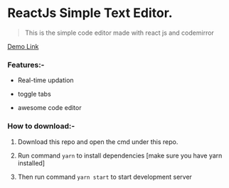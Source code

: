 # ReactJs Simple Text Editor.

> This is the simple code editor made with react js and codemirror

 [Demo Link](https://simple-code-editor.vercel.app/)



### Features:-
 
- Real-time updation

- toggle tabs

- awesome code editor


### How to download:-

1. Download this repo and open the cmd under this repo.

2. Run command ``` yarn ``` to install dependencies [make sure you have yarn installed] 

2. Then run command ``` yarn start ``` to start development server


